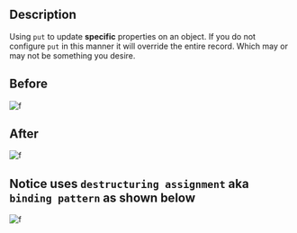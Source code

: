 ## Description

Using `put` to update **specific** properties on an object. If you do not configure `put` in this manner it will override the entire record. Which may or may not be something you desire.


## Before
![f](https://imgur.com/mFbE40U.png)

## After
![f](https://imgur.com/WdXtZFW.png)


## Notice uses `destructuring assignment` aka `binding pattern` as shown below
![f](https://imgur.com/6CvdYnz.png)
